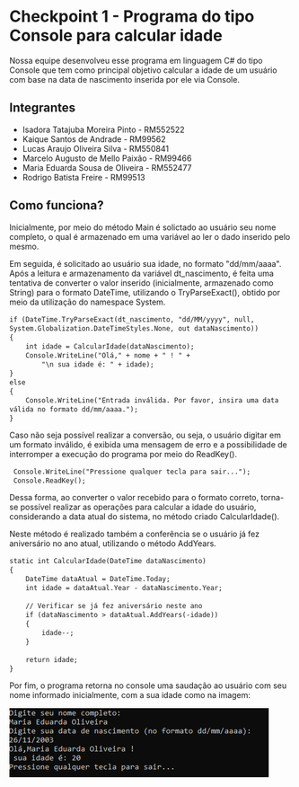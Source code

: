 # Checkpoint 1 - Programa do tipo Console para calcular idade

Nossa equipe desenvolveu esse programa em linguagem C# do tipo Console que tem como principal objetivo calcular a idade de um usuário com base na data de nascimento inserida por ele via Console.

## Integrantes

- Isadora Tatajuba Moreira Pinto - RM552522
- Kaique Santos de Andrade - RM99562
- Lucas Araujo Oliveira Silva - RM550841
- Marcelo Augusto de Mello Paixão - RM99466
- Maria Eduarda Sousa de Oliveira - RM552477
- Rodrigo Batista Freire - RM99513


## Como funciona?

Inicialmente, por meio do método Main é solictado ao usuário seu nome completo, o qual é armazenado em uma variável ao ler o dado inserido pelo mesmo.

Em seguida, é solicitado ao usuário sua idade, no formato "dd/mm/aaaa". Após a leitura e armazenamento da variável dt_nascimento, é feita uma tentativa de converter o valor inserido (inicialmente, armazenado como String) para o formato DateTime, utilizando o TryParseExact(), obtido por meio da utilização do namespace System.

````
if (DateTime.TryParseExact(dt_nascimento, "dd/MM/yyyy", null, System.Globalization.DateTimeStyles.None, out dataNascimento))
{
    int idade = CalcularIdade(dataNascimento);
    Console.WriteLine("Olá," + nome + " ! " +
        "\n sua idade é: " + idade);
}
else
{
    Console.WriteLine("Entrada inválida. Por favor, insira uma data válida no formato dd/mm/aaaa.");
}

````

Caso não seja possível realizar a conversão, ou seja, o usuário digitar em um formato inválido, é exibida uma mensagem de erro e a possibilidade de interromper a execução do programa por meio do ReadKey().

````
 Console.WriteLine("Pressione qualquer tecla para sair...");
 Console.ReadKey();

````

Dessa forma, ao converter o valor recebido para o formato correto, torna-se possível realizar as operações para calcular a idade do usuário, considerando a data atual do sistema, no método criado CalcularIdade().

Neste método é realizado também a conferência se o usuário já fez aniversário no ano atual, utilizando o método AddYears.

````
static int CalcularIdade(DateTime dataNascimento)
{
    DateTime dataAtual = DateTime.Today;
    int idade = dataAtual.Year - dataNascimento.Year;

    // Verificar se já fez aniversário neste ano
    if (dataNascimento > dataAtual.AddYears(-idade))
    {
        idade--;
    }

    return idade;
}

````

Por fim, o programa retorna no console uma saudação ao usuário com seu nome informado inicialmente, com a sua idade como na imagem:

![Programa](./assets/console.png)





